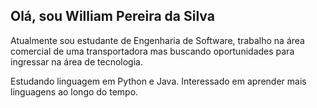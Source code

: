 ## Olá, sou William Pereira da Silva

Atualmente sou estudante de Engenharia de Software, trabalho na área comercial de uma transportadora mas buscando oportunidades para ingressar na área de tecnologia.

Estudando linguagem em Python e Java. Interessado em aprender mais linguagens ao longo do tempo.

<!---
williampereira00/williampereira00 is a ✨ special ✨ repository because its `README.md` (this file) appears on your GitHub profile.
You can click the Preview link to take a look at your changes.
--->
